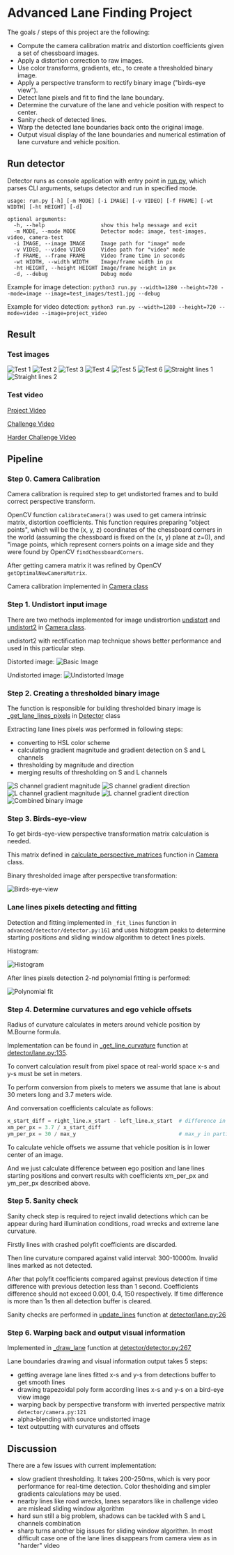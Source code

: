 # Advanced Lane Finding Project

The goals / steps of this project are the following:

* Compute the camera calibration matrix and distortion coefficients given a set of chessboard images.
* Apply a distortion correction to raw images.
* Use color transforms, gradients, etc., to create a thresholded binary image.
* Apply a perspective transform to rectify binary image ("birds-eye view").
* Detect lane pixels and fit to find the lane boundary.
* Determine the curvature of the lane and vehicle position with respect to center.
* Sanity check of detected lines.
* Warp the detected lane boundaries back onto the original image.
* Output visual display of the lane boundaries and numerical estimation of lane curvature and vehicle position.

## Run detector
Detector runs as console application with entry point in [run.py](run.py), which parses CLI arguments, setups detector and run in specified mode.  

```
usage: run.py [-h] [-m MODE] [-i IMAGE] [-v VIDEO] [-f FRAME] [-wt WIDTH] [-ht HEIGHT] [-d]

optional arguments:
  -h, --help                  show this help message and exit
  -m MODE, --mode MODE        Detector mode: image, test-images, video, camera-test
  -i IMAGE, --image IMAGE     Image path for "image" mode
  -v VIDEO, --video VIDEO     Video path for "video" mode
  -f FRAME, --frame FRAME     Video frame time in seconds
  -wt WIDTH, --width WIDTH    Image/frame width in px
  -ht HEIGHT, --height HEIGHT Image/frame height in px
  -d, --debug                 Debug mode
```

Example for image detection: `python3 run.py --width=1280 --height=720 --mode=image --image=test_images/test1.jpg --debug`

Example for video detection: `python3 run.py --width=1280 --height=720 --mode=video --image=project_video`

## Result
### Test images
![Test 1](output_images/test1.jpg)
![Test 2](output_images/test2.jpg)
![Test 3](output_images/test3.jpg)
![Test 4](output_images/test4.jpg)
![Test 5](output_images/test5.jpg)
![Test 6](output_images/test6.jpg)
![Straight lines 1](output_images/straight_lines1.jpg)
![Straight lines 2](output_images/straight_lines2.jpg)

### Test video
[Project Video](output_videos/project_video.mp4)

[Challenge Video](output_videos/challenge_video.mp4)

[Harder Challenge Video](output_videos/challenge_video.mp4)

## Pipeline
### Step 0. Camera Calibration

Camera calibration is required step to get undistorted frames and to build correct perspective transform.

OpenCV function `calibrateCamera()` was used to get camera intrinsic matrix, distortion coefficients.
This function requires preparing "object points", which will be the (x, y, z) coordinates of the chessboard corners in the world (assuming the chessboard is fixed on the (x, y) plane at z=0),
and "image points, which represent corners points on a image side and they were found by OpenCV `findChessboardCorners`.

After getting camera matrix it was refined by OpenCV `getOptimalNewCameraMatrix`.

Camera calibration implemented in [Camera class](detector/camera.py)

### Step 1. Undistort input image 
There are two methods implemented for image undistrortion [undistort](detector/camera.py#L59) and [undistort2](detector/camera.py#L71) in [Camera class](detector/camera.py#L59).
 
undistort2 with rectification map technique shows better performance and used in this particular step.

Distorted image:
![Basic Image](test_images/test1.jpg)

Undistorted image:
![Undistorted Image](output_images/test1_undistorted.png)

### Step 2. Creating a thresholded binary image
The function is responsible for building thresholded binary image is [_get_lane_lines_pixels](detector/detector.py#L93) in [Detector](detector/detector.py) class

Extracting lane lines pixels was performed in following steps:
- converting to HSL color scheme
- calculating gradient magnitude and gradient detection on S and L channels
- thresholding by magnitude and direction
- merging results of thresholding on S and L channels

![S channel gradient magnitude](output_images/test1_s_gradient_mag.png)
![S channel gradient direction](output_images/test1_s_gradient_dir.png)
![L channel gradient magnitude](output_images/test1_l_gradient_mag.png)
![L channel gradient direction](output_images/test1_l_gradient_dir.png)
![Combined binary image](output_images/test1_gradient_combined.png)

### Step 3. Birds-eye-view
To get birds-eye-view perspective transformation matrix calculation is needed. 

This matrix defined in [calculate_perspective_matrices](detector/camera.py#L102) function in [Camera](detector/camera.py) class.

Binary thresholded image after perspective transformation:

![Birds-eye-view](output_images/test1_bird_eye_view.png)

### Lane lines pixels detecting and fitting
Detection and fitting implemented in `_fit_lines` function in `advanced/detector/detector.py:161`
and uses histogram peaks to determine starting positions and sliding window algorithm to detect lines pixels.

Histogram:

![Histogram](output_images/test1_hist.png)

After lines pixels detection 2-nd polynomial fitting is performed:

![Polynomial fit](output_images/test1_lines_fit.png)

### Step 4. Determine curvatures and ego vehicle offsets

Radius of curvature calculates in meters around vehicle position by M.Bourne formula.

Implementation can be found in [_get_line_curvature](detector/lane.py#L135) function at [detector/lane.py:135](detector/lane.py#L135).

To convert calculation result from pixel space ot real-world space x-s and y-s must be set in meters.

To perform conversion from pixels to meters we assume that lane is about 30 meters long and 3.7 meters wide.

And conversation coefficients calculate as follows:
```python
x_start_diff = right_line.x_start - left_line.x_start  # difference in x between lan lines starting positions
xm_per_px = 3.7 / x_start_diff
ym_per_px = 30 / max_y                                 # max_y in particular case is height of visible area 
```

To calculate vehicle offsets we assume that vehicle position is in lower center of an image.

And we just calculate difference between ego position and lane lines starting positions and convert results with coefficients 
xm_per_px and ym_per_px described above.

### Step 5. Sanity check
Sanity check step is required to reject invalid detections which can be appear during hard illumination conditions,
road wrecks and extreme lane curvature.

Firstly lines with crashed polyfit coefficients are discarded.

Then line curvature compared against valid interval: 300-10000m. Invalid lines marked as not detected.

After that polyfit coefficients compared against previous detection if time difference with previous detection less than 1 second.
Coefficients difference should not exceed 0.001, 0.4, 150 respectively.
If time difference is more than 1s then all detection buffer is cleared.

Sanity checks are performed in [update_lines](detector/lane.py#L26) function at [detector/lane.py:26](detector/lane.py#L26)
 
### Step 6. Warping back and output visual information
Implemented in [_draw_lane](detector/detector.py#L267) function at [detector/detector.py:267](detector/detector.py#L267)

Lane boundaries drawing and visual information output takes 5 steps:
- getting average lane lines fitted x-s and y-s from detections buffer to get smooth lines
- drawing trapezoidal poly form according lines x-s and y-s on a bird-eye view image
- warping back by perspective transform with inverted perspective matrix `detector/camera.py:121`
- alpha-blending with source undistorted image
- text outputting with curvatures and offsets

## Discussion

There are a few issues with current implementation:
- slow gradient thresholding. It takes 200-250ms, which is very poor performance for real-time detection.
  Color thesholding and simpler gradients calculations may be used. 
- nearby lines like road wrecks, lanes separators like in challenge video are mislead sliding window algorithm
- hard sun still a big problem, shadows can be tackled with S and L channels combination
- sharp turns another big issues for sliding window algorithm. In most difficult case one of the lane lines disappears from camera view as in "harder" video 
  
